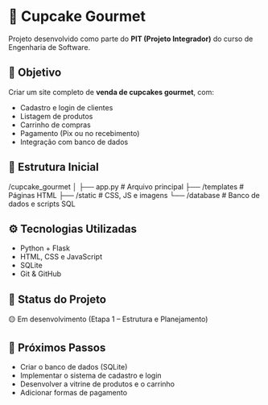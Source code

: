 # 🍰 Cupcake Gourmet

Projeto desenvolvido como parte do **PIT (Projeto Integrador)** do curso de Engenharia de Software.

## 🎯 Objetivo

Criar um site completo de **venda de cupcakes gourmet**, com:
- Cadastro e login de clientes
- Listagem de produtos
- Carrinho de compras
- Pagamento (Pix ou no recebimento)
- Integração com banco de dados

## 🧠 Estrutura Inicial

/cupcake_gourmet
│
├── app.py # Arquivo principal
├── /templates # Páginas HTML
├── /static # CSS, JS e imagens
└── /database # Banco de dados e scripts SQL


## ⚙️ Tecnologias Utilizadas
- Python + Flask  
- HTML, CSS e JavaScript  
- SQLite  
- Git & GitHub  

## 🚀 Status do Projeto
🟡 Em desenvolvimento (Etapa 1 – Estrutura e Planejamento)

## 🧩 Próximos Passos
- Criar o banco de dados (SQLite)
- Implementar o sistema de cadastro e login
- Desenvolver a vitrine de produtos e o carrinho
- Adicionar formas de pagamento


